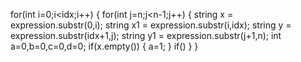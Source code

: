 for(int i=0;i<idx;i++)
{
for(int j=n;j<n-1;j++)
{
string x = expression.substr(0,i);
string x1 = expression.substr(i,idx);
string y = expression.substr(idx+1,j);
string y1 = expression.substr(j+1,n);
int a=0,b=0,c=0,d=0;
if(x.empty())
{
a=1;
}
if()
}
}